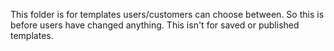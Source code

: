 This folder is for templates users/customers can choose between. So this is before users have changed anything. This isn't for saved or published templates.